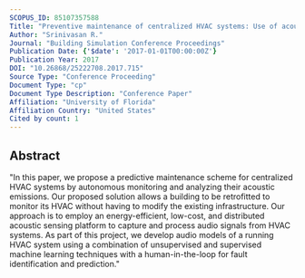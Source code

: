 ```yaml
---
SCOPUS_ID: 85107357588
Title: "Preventive maintenance of centralized HVAC systems: Use of acoustic sensors, feature extraction, and unsupervised learning"
Author: "Srinivasan R."
Journal: "Building Simulation Conference Proceedings"
Publication Date: {'$date': '2017-01-01T00:00:00Z'}
Publication Year: 2017
DOI: "10.26868/25222708.2017.715"
Source Type: "Conference Proceeding"
Document Type: "cp"
Document Type Description: "Conference Paper"
Affiliation: "University of Florida"
Affiliation Country: "United States"
Cited by count: 1
---
```


## Abstract
"In this paper, we propose a predictive maintenance scheme for centralized HVAC systems by autonomous monitoring and analyzing their acoustic emissions. Our proposed solution allows a building to be retrofitted to monitor its HVAC without having to modify the existing infrastructure. Our approach is to employ an energy-efficient, low-cost, and distributed acoustic sensing platform to capture and process audio signals from HVAC systems. As part of this project, we develop audio models of a running HVAC system using a combination of unsupervised and supervised machine learning techniques with a human-in-the-loop for fault identification and prediction."
